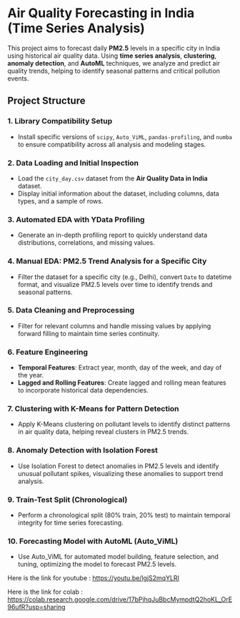 # Air Quality Forecasting in India (Time Series Analysis)

This project aims to forecast daily **PM2.5** levels in a specific city in India using historical air quality data. Using **time series analysis**, **clustering**, **anomaly detection**, and **AutoML** techniques, we analyze and predict air quality trends, helping to identify seasonal patterns and critical pollution events.


## Project Structure

### 1. Library Compatibility Setup
   - Install specific versions of `scipy`, `Auto_ViML`, `pandas-profiling`, and `numba` to ensure compatibility across all analysis and modeling stages.

### 2. Data Loading and Initial Inspection
   - Load the `city_day.csv` dataset from the **Air Quality Data in India** dataset.
   - Display initial information about the dataset, including columns, data types, and a sample of rows.

### 3. Automated EDA with YData Profiling
   - Generate an in-depth profiling report to quickly understand data distributions, correlations, and missing values.

### 4. Manual EDA: PM2.5 Trend Analysis for a Specific City
   - Filter the dataset for a specific city (e.g., Delhi), convert `Date` to datetime format, and visualize PM2.5 levels over time to identify trends and seasonal patterns.

### 5. Data Cleaning and Preprocessing
   - Filter for relevant columns and handle missing values by applying forward filling to maintain time series continuity.

### 6. Feature Engineering
   - **Temporal Features**: Extract year, month, day of the week, and day of the year.
   - **Lagged and Rolling Features**: Create lagged and rolling mean features to incorporate historical data dependencies.

### 7. Clustering with K-Means for Pattern Detection
   - Apply K-Means clustering on pollutant levels to identify distinct patterns in air quality data, helping reveal clusters in PM2.5 trends.

### 8. Anomaly Detection with Isolation Forest
   - Use Isolation Forest to detect anomalies in PM2.5 levels and identify unusual pollutant spikes, visualizing these anomalies to support trend analysis.

### 9. Train-Test Split (Chronological)
   - Perform a chronological split (80% train, 20% test) to maintain temporal integrity for time series forecasting.

### 10. Forecasting Model with AutoML (Auto_ViML)
   - Use Auto_ViML for automated model building, feature selection, and tuning, optimizing the model to forecast PM2.5 levels.


Here is the link for youtube : https://youtu.be/lgjS2mqYLRI

Here is the link for colab : https://colab.research.google.com/drive/17bPjhqJuBbcMympdtQ2hoKL_OrE96ufR?usp=sharing
